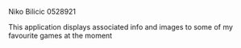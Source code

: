 Niko Bilicic
0528921

This application displays associated info and images to some of my favourite games at the moment
